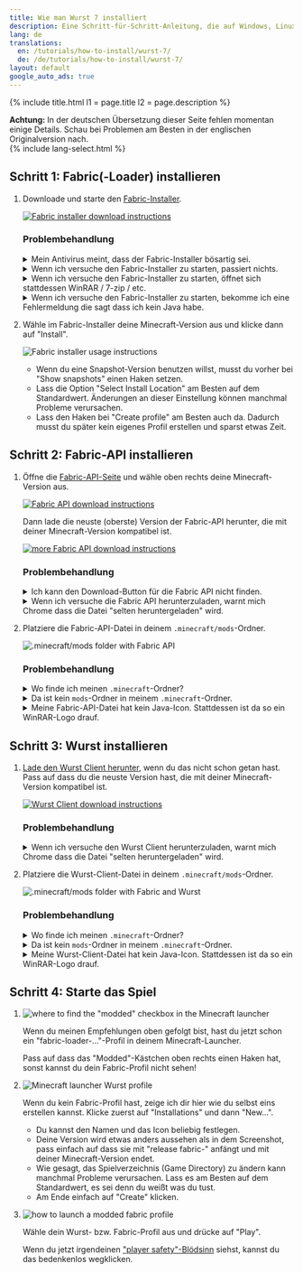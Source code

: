```yaml
---
title: Wie man Wurst 7 installiert
description: Eine Schritt-für-Schritt-Anleitung, die auf Windows, Linux und Mac funktioniert!
lang: de
translations:
  en: /tutorials/how-to-install/wurst-7/
  de: /de/tutorials/how-to-install/wurst-7/
layout: default
google_auto_ads: true
---
```

{% include title.html l1 = page.title l2 = page.description %}

<div class="padding20 no-padding-left no-padding-right bg-amber">
	<div class="container text-accent">
        <b>Achtung:</b> In der deutschen Übersetzung dieser Seite fehlen momentan einige Details.
        Schau bei Problemen am Besten in der englischen Originalversion nach.
    </div>
</div>

<div id="fabric-loader" class="padding20 no-padding-left no-padding-right bg-grayLighter">
	<div class="container">
        {% include lang-select.html %}
		<h2 class="text-normal">Schritt 1: Fabric(-Loader) installieren</h2>
        <ol class="step-list">
            <li>
                <p>
                    Downloade und starte den <a href="https://fabricmc.net/use/installer/" target="_blank" rel="nofollow">Fabric-Installer</a>.
                </p>
                <p>
                    <a href="https://fabricmc.net/use/installer/" target="_blank" rel="nofollow">
                        <img src="https://wiki.wurstclient.net/_media/install_fabric_download.webp" alt="Fabric installer download instructions">
                    </a>
                </p>
                <p>
                    <h3>Problembehandlung</h3>
                    <details class="padding5">
                        <summary>Mein Antivirus meint, dass der Fabric-Installer bösartig sei.</summary>
                        <p>
                            Das kann mit dem Fabric-Installer "for Windows" passieren (weil es eine .exe-Datei ist), ist aber mit ziemlicher Sicherheit ein Fehlalarm. Du kannst die Warnung entweder ignorieren oder statt der .exe die Universal/.jar-Version benutzen. Die .jar-Version wird nicht als Virus erkannt.
                        </p>
                    </details>
                    <details class="padding5">
                        <summary>Wenn ich versuche den Fabric-Installer zu starten, passiert nichts.</summary>
                        <p>
                            Das kann passieren wenn du kein Java installiert hast. Hier ist ein <a href="https://www.youtube.com/watch?v=Wv0vPUwitJs" target="_blank" rel="nofollow">Video das erklärt wie man Java installiert</a> (auf Englisch).
                        </p>
                        <p>
                            (Der Author von diesem Video kann dir bei Wurst-Problemen nicht helfen. Wenn du Hilfe brauchst, <a href="/contact">frag mich</a>.)
                        </p>
                    </details>
                    <details class="padding5">
                        <summary>Wenn ich versuche den Fabric-Installer zu starten, öffnet sich stattdessen WinRAR / 7-zip / etc.</summary>
                        <p>
                            Das passiert wenn dein Computer darauf eingestellt ist, .jar-Dateien mit einem anderen Programm als Java zu öffnen.
                            In Windows gibt es eine Einstellung namens "Standard-Apps nach Dateityp auswählen", mit der du das ändern kannst.
                        </p>
                        <p>
                            Alternativ kannst du Rechtsklick > "Öffnen mit" benutzen um die Datei mit Java zu öffnen, etwa so:
                        </p>
                        <p>
                            <img src="https://wiki.wurstclient.net/_media/install_fabric_run_with_java.webp" alt="how to run the Fabric installer with Java">
                            <ul>
                                <li>Wenn du Java in der Liste nicht finden kannst, klicke unten auf "Anderes Programm auswählen".</li>
                                <li>Je nachdem was du installiert hast, siehst du hier entweder "Java(TM)&nbsp;Platform&nbsp;SE&nbsp;binary" oder "OpenJDK&nbsp;Platform&nbsp;binary" (oder beides). Es ist egal, welche Java-Version du hier auswählst.</li>
                                <li>Wenn du Java gar nicht finden kannst, ist es wahrscheinlich nicht installiert. In diesem Fall musst du erstmal <a href="https://www.youtube.com/watch?v=Wv0vPUwitJs" target="_blank" rel="nofollow">Java installieren</a> (englischsprachiges Video-Tutorial).<br>
                                (Der Author von diesem Video kann dir bei Wurst-Problemen nicht helfen. Wenn du Hilfe brauchst, <a href="/contact">frag mich</a>.)</li>
                            </ul>
                        </p>
                    </details>
                    <details class="padding5">
                        <summary>Wenn ich versuche den Fabric-Installer zu starten, bekomme ich eine Fehlermeldung die sagt dass ich kein Java habe.</summary>
                        <p>
                            Das bedeutet (selbstverständlich) dass du kein Java installiert hast. Hier ist ein <a href="https://www.youtube.com/watch?v=Wv0vPUwitJs" target="_blank" rel="nofollow">Video das erklärt wie man Java installiert</a> (auf Englisch).
                        </p>
                        <p>
                            (Der Author von diesem Video kann dir bei Wurst-Problemen nicht helfen. Wenn du Hilfe brauchst, <a href="/contact">frag mich</a>.)
                        </p>
                    </details>
                </p>
            </li>
            <div class="padding5 no-padding-left no-padding-right"></div>
            <li>
                <p>
                    Wähle im Fabric-Installer deine Minecraft-Version aus und klicke dann auf "Install".
                </p>
                <p>
                    <img src="https://wiki.wurstclient.net/_media/install_use_fabric_installer.webp" alt="Fabric installer usage instructions">
                </p>
                <p>
                    <ul>
                        <li>Wenn du eine Snapshot-Version benutzen willst, musst du vorher bei "Show snapshots" einen Haken setzen.</li>
                        <li>Lass die Option "Select Install Location" am Besten auf dem Standardwert. Änderungen an dieser Einstellung können manchmal Probleme verursachen.</li>
                        <li>Lass den Haken bei "Create profile" am Besten auch da. Dadurch musst du später kein eigenes Profil erstellen und sparst etwas Zeit.</li>
                    </ul>
                </p>
            </li>
        </ol>
	</div>
</div>

<div id="fabric-api" class="padding20 no-padding-left no-padding-right">
	<div class="container">
		<h2 class="text-normal">Schritt 2: Fabric-API installieren</h2>
        <ol class="step-list">
            <li>
                <p>
                    Öffne die <a href="https://www.curseforge.com/minecraft/mc-mods/fabric-api/files/all" target="_blank" rel="nofollow">Fabric-API-Seite</a> und wähle oben rechts deine Minecraft-Version aus.
                </p>
                <p>
                    <a href="https://www.curseforge.com/minecraft/mc-mods/fabric-api/files/all" target="_blank" rel="nofollow">
                        <img src="https://wiki.wurstclient.net/_media/install_fabric_api_version.webp" alt="Fabric API download instructions">
                    </a>
                </p>
                <p>
                    Dann lade die neuste (oberste) Version der Fabric-API herunter, die mit deiner Minecraft-Version kompatibel ist.
                </p>
                <p>
                    <a href="https://www.curseforge.com/minecraft/mc-mods/fabric-api/files/all" target="_blank" rel="nofollow">
                        <img src="https://wiki.wurstclient.net/_media/install_fabric_api_version_2.webp" alt="more Fabric API download instructions">
                    </a>
                </p>
                <p>
                    <h3>Problembehandlung</h3>
                    <details class="padding5">
                        <summary>Ich kann den Download-Button für die Fabric API nicht finden.</summary>
                        <p>
                            Ahem...
                        </p>
                        <p>
                            <img src="https://wiki.wurstclient.net/_media/install_fabric_api_download_button.webp" alt="lots of arrows pointing at the Fabric API download button :)">
                        </p>
                    </details>
                    <details class="padding5">
                        <summary>Wenn ich versuche die Fabric API herunterzuladen, warnt mich Chrome dass die Datei "selten heruntergeladen" wird.</summary>
                        <p>
                            Das kann passieren wenn gerade eine neue Version released wurde.
                            Es bedeutet einfach nur, dass du einer der ersten Leute bist, die genau diese Version von der Fabric API herunterladen.
                            Du kannst diese Warnung getrost ignorieren und die Datei einfach trotzdem herunterladen.
                        </p>
                    </details>
                </p>
            </li>
            <div class="padding5 no-padding-left no-padding-right"></div>
            <li>
                <p>
                    Platziere die Fabric-API-Datei in deinem <code>.minecraft/mods</code>-Ordner.
                </p>
                <p>
                    <img src="https://wiki.wurstclient.net/_media/install_fabric_api_mods_folder.webp" alt=".minecraft/mods folder with Fabric API">
                </p>
                <p>
                    <h3>Problembehandlung</h3>
                    <details class="padding5">
                        <summary>Wo finde ich meinen <code>.minecraft</code>-Ordner?</summary>
                        <p>
                            <b>Windows:</b> Öffne den Windows Explorer und gib dann <code>%appdata%/.minecraft</code> oben in die Adressleiste ein.<br>
                            (Alternativ kannst du auch Win+R drücken das da eingeben.)
                        </p>
                        <p>
                            <b>Linux:</b> Öffne den File Explorer und gib dann <code>~/.minecraft</code> in die Adressleiste ein.
                        </p>
                        <p>
                            <b>Mac:</b> Öffne den Finder und gib dann <code>~/Library/Application Support/minecraft</code> in die Adressleiste ein.
                        </p>
                    </details>
                    <details class="padding5">
                        <summary>Da ist kein <code>mods</code>-Ordner in meinem <code>.minecraft</code>-Ordner.</summary>
                        <p>
                            Kein Problem, du kannst den Ordner einfach selbst erstellen. Pass auf das du den Ordner genau <code>mods</code> nennst (alles kleingeschrieben, nicht "Mods").
                        </p>
                    </details>
                    <details class="padding5">
                        <summary>Meine Fabric-API-Datei hat kein Java-Icon. Stattdessen ist da so ein WinRAR-Logo drauf.</summary>
                        <p>
                            Überprüfe die Dateiendung. Wenn die Datei in <code>.jar</code> endet, ist alles gut.
                            Das bedeutet einfach, dass dein Computer darauf eingestellt ist, .jar-Dateien mit WinRAR statt Java zu öffnen.
                        </p>
                        <p>
                            Das spielt für die Fabric API keine Rolle, da es immer noch eine .jar-Datei ist und weiterhin funktionieren wird,
                            aber wenn dich das "falsche" Icon stört gibt es in Windows eine Einstellung namens "Standard-Apps nach Dateityp auswählen", mit der du das ändern kannst.
                        </p>
                    </details>
                </p>
            </li>
        </ol>
	</div>
</div>

<div id="wurst" class="padding20 no-padding-left no-padding-right bg-grayLighter">
	<div class="container">
		<h2 class="text-normal">Schritt 3: Wurst installieren</h2>
        <ol class="step-list">
            <li>
                <p>
                    <a href="/download/" target="_blank">Lade den Wurst Client herunter</a>, wenn du das nicht schon getan hast.
                    Pass auf dass du die neuste Version hast, die mit deiner Minecraft-Version kompatibel ist.
                </p>
                <p>
                    <a href="/download/" target="_blank">
                        <img src="https://wiki.wurstclient.net/_media/install_wurst_download.webp" alt="Wurst Client download instructions">
                    </a>
                </p>
                <p>
                    <h3>Problembehandlung</h3>
                    <details class="padding5">
                        <summary>Wenn ich versuche den Wurst Client herunterzuladen, warnt mich Chrome dass die Datei "selten heruntergeladen" wird.</summary>
                        <p>
                            Das kann passieren wenn gerade eine neue Version released wurde.
                            Es bedeutet einfach nur, dass du einer der ersten Leute bist, die genau diese Version von Wurst herunterladen.
                            Du kannst diese Warnung getrost ignorieren und die Datei einfach trotzdem herunterladen.
                        </p>
                    </details>
                </p>
            </li>
            <div class="padding5 no-padding-left no-padding-right"></div>
            <li>
                <p>
                    Platziere die Wurst-Client-Datei in deinem <code>.minecraft/mods</code>-Ordner.
                </p>
                <p>
                    <img src="https://wiki.wurstclient.net/_media/install_wurst_mods_folder.webp" alt=".minecraft/mods folder with Fabric and Wurst">
                </p>
                <p>
                    <h3>Problembehandlung</h3>
                    <details class="padding5">
                        <summary>Wo finde ich meinen <code>.minecraft</code>-Ordner?</summary>
                        <p>
                            <b>Windows:</b> Öffne den Windows Explorer und gib dann <code>%appdata%/.minecraft</code> oben in die Adressleiste ein.<br>
                            (Alternativ kannst du auch Win+R drücken das da eingeben.)
                        </p>
                        <p>
                            <b>Linux:</b> Öffne den File Explorer und gib dann <code>~/.minecraft</code> in die Adressleiste ein.
                        </p>
                        <p>
                            <b>Mac:</b> Öffne den Finder und gib dann <code>~/Library/Application Support/minecraft</code> in die Adressleiste ein.
                        </p>
                    </details>
                    <details class="padding5">
                        <summary>Da ist kein <code>mods</code>-Ordner in meinem <code>.minecraft</code>-Ordner.</summary>
                        <p>
                            Du hast den vorherigen Schritt übersprungen. Du solltest <a href="#fabric-api">zurück zu Schritt 2 gehen</a> und erstmal die Fabric API installieren.
                        </p>
                    </details>
                    <details class="padding5">
                        <summary>Meine Wurst-Client-Datei hat kein Java-Icon. Stattdessen ist da so ein WinRAR-Logo drauf.</summary>
                        <p>
                            Überprüfe die Dateiendung. Wenn die Datei in <code>.jar</code> endet, ist alles gut.
                            Das bedeutet einfach, dass dein Computer darauf eingestellt ist, .jar-Dateien mit WinRAR statt Java zu öffnen.
                        </p>
                        <p>
                            Das spielt für diese Datei keine Rolle, da es immer noch eine .jar-Datei ist und weiterhin funktionieren wird,
                            aber wenn dich das "falsche" Icon stört gibt es in Windows eine Einstellung namens "Standard-Apps nach Dateityp auswählen", mit der du das ändern kannst.
                        </p>
                    </details>
                </p>
            </li>
        </ol>
	</div>
</div>

<div id="launch" class="padding20 no-padding-left no-padding-right">
	<div class="container">
		<h2 class="text-normal">Schritt 4: Starte das Spiel</h2>
        <ol class="step-list">
            <li>
                <p>
                    <img src="https://wiki.wurstclient.net/_media/install_modded_checkbox.webp" alt='where to find the "modded" checkbox in the Minecraft launcher'>
                </p>
                <p>Wenn du meinen Empfehlungen oben gefolgt bist, hast du jetzt schon ein "fabric-loader-..."-Profil in deinem Minecraft-Launcher.</p>
                <p>Pass auf dass das "Modded"-Kästchen oben rechts einen Haken hat, sonst kannst du dein Fabric-Profil nicht sehen!</p>
            </li>
            <div class="padding5 no-padding-left no-padding-right"></div>
            <li>
                <p>
                    <img src="https://user-images.githubusercontent.com/10100202/68169736-ed5c0c80-ff75-11e9-93d4-7890380b8d57.png" alt="Minecraft launcher Wurst profile">
                </p>
                <p>
                    Wenn du kein Fabric-Profil hast, zeige ich dir hier wie du selbst eins erstellen kannst. Klicke zuerst auf "Installations" und dann "New...".
                    <ul>
                        <li>Du kannst den Namen und das Icon beliebig festlegen.</li>
                        <li>Deine Version wird etwas anders aussehen als in dem Screenshot, pass einfach auf dass sie mit "release&nbsp;fabric-" anfängt und mit deiner Minecraft-Version endet.</li>
                        <li>Wie gesagt, das Spielverzeichnis (Game Directory) zu ändern kann manchmal Probleme verursachen. Lass es am Besten auf dem Standardwert, es sei denn du weißt was du tust.</li>
                        <li>Am Ende einfach auf "Create" klicken.</li>
                    </ul>
                </p>
            </li>
            <div class="padding5 no-padding-left no-padding-right"></div>
            <li>
                <p>
                    <img src="https://wiki.wurstclient.net/_media/install_press_play.webp" alt="how to launch a modded fabric profile">
                </p>
                <p>Wähle dein Wurst- bzw. Fabric-Profil aus und drücke auf "Play".</p>
                <p>
                    Wenn du jetzt irgendeinen <a href="https://twitter.com/Wurst_Imperium/status/1353927165012811776" target="_blank">"player safety"-Blödsinn</a> siehst, kannst du das bedenkenlos wegklicken.
                </p>
            </li>
        </ol>
	</div>
</div>
